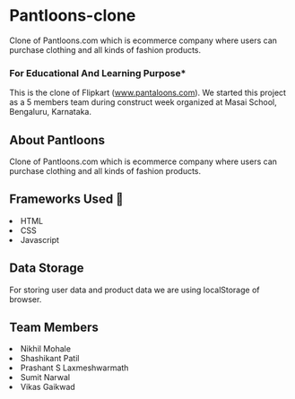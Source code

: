 # Pantloons-clone
Clone of Pantloons.com which is ecommerce company where users can purchase clothing and all kinds of fashion products.


### For Educational And Learning Purpose*

This is the clone of Flipkart (www.pantaloons.com). We started this project as a 5 members team during construct week organized at Masai School, Bengaluru, Karnataka.

## About Pantloons
Clone of Pantloons.com which is ecommerce company where users can purchase clothing and all kinds of fashion products.

## Frameworks Used 🌟
<li>HTML</li>
<li>CSS</li>
<li>Javascript</li>

## Data Storage

For storing user data and product data we are using localStorage of browser.

## Team Members

<li>Nikhil Mohale</li>
<li>Shashikant Patil</li>
<li>Prashant S Laxmeshwarmath</li>
<li>Sumit Narwal</li>
<li>Vikas Gaikwad</li>


